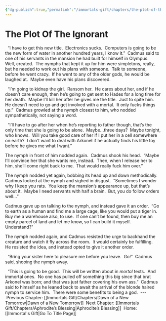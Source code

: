 ```yaml
---
{"dg-publish":true,"permalink":"/immortals-gift/chapters/the-plot-of-the-ignorant/"}
---
```


# The Plot Of The Ignorant

  “I have to get this new title.  Electronics sucks.  Computers is going to be the new form of water in another hundred years, I know it.”  Cadmus said to one of his servants in the mansion he had built for himself in Olympus.  Well, created.  The nymphs that kept it up for him were simpletons, really, but he needed to work out his plans with someone.  Talk to someone, before he went crazy.  If he went to any of the older gods, he would be laughed at.  Maybe even have his plans discovered.

  “I’m going to kidnap the girl.  Ransom her.  He cares about her, and if he doesn’t care enough, then he’s going to get sent to Hades for a long time for her death.  Maybe I’ll kill her after he gives me the title.  Just to spite him.  He doesn’t need to go and get involved with a mortal.  It only fucks things up.”  Cadmus growled at the nymph closest to him, who nodded sympathetically, not saying a word.

  “I’ll have to go after her when he’s reporting to father though, that’s the only time that she is going to be alone.  Maybe…three days?  Maybe tonight, who knows.  Will you take good care of her if I put her in a cell somewhere on earth?  I don’t want to deal with Arkonel if he actually finds his little toy before he gives me what I want.”

The nymph in front of him nodded again.  Cadmus shook his head.  “Maybe I’ll convince her that she wants me, instead.  Then, when I release her to him, she’ll come right back to me.  That would really fuck him over.”

The nymph nodded yet again, bobbing its head up and down methodically.  Cadmus looked at the nymph and sighed in disgust.  “Sometimes I wonder why I keep you rats.  You keep the mansion’s appearance up, but that’s about it.  Maybe I need servants with half a brain.  But, you do follow orders well…”

Cadmus gave up on talking to the nymph, and instead gave it an order.  “Go to earth as a human and find me a large cage, like you would put a tiger in.  Buy me a warehouse also, to use.  If one can’t be found, then buy me an empty parcel of land and let me know, so I can build it myself.  Understand?”

The nymph nodded again, and Cadmus resisted the urge to backhand the creature and watch it fly across the room.  It would certainly be fulfilling.  He resisted the idea, and instead opted to give it another order.

  “Bring your sister here to pleasure me before you leave.  Go!”  Cadmus said, shooing the nymph away.

  “This is going to be good.  This will be written about in _mortal_ texts.  And immortal ones.  No one has pulled off something this big since that brat Arkonel was born; and that was just father covering his own ass.”  Cadmus said to himself as he leaned back to await the arrival of the blonde haired nymph to service him.  There were some benefits to being a god.
 ---
 Previous Chapter: [[Immortals Gift/Chapters/Dawn of a New Tomorrow\|Dawn of a New Tomorrow]]
 Next Chapter: [[Immortals Gift/Chapters/Aphrodite’s Blessing\|Aphrodite’s Blessing]]
 Home: [[Immortal's Gift\|Go To Title Page]]
 